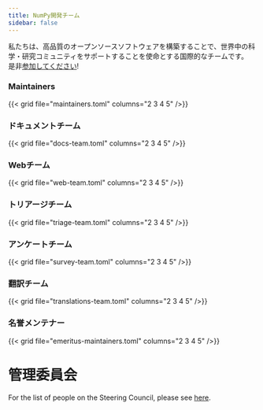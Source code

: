 ```yaml
---
title: NumPy開発チーム
sidebar: false
---
```


私たちは、高品質のオープンソースソフトウェアを構築することで、世界中の科学・研究コミュニティをサポートすることを使命とする国際的なチームです。 是非[参加してください](/ja/contribute)!

### Maintainers

{{< grid file="maintainers.toml" columns="2 3 4 5" />}}

### ドキュメントチーム

{{< grid file="docs-team.toml" columns="2 3 4 5" />}}

### Webチーム

{{< grid file="web-team.toml" columns="2 3 4 5" />}}

### トリアージチーム

{{< grid file="triage-team.toml" columns="2 3 4 5" />}}

### アンケートチーム

{{< grid file="survey-team.toml" columns="2 3 4 5" />}}

### 翻訳チーム

{{< grid file="translations-team.toml" columns="2 3 4 5" />}}

### 名誉メンテナー

{{< grid file="emeritus-maintainers.toml" columns="2 3 4 5" />}}

# 管理委員会

For the list of people on the Steering Council, please see [here](https://numpy.org/devdocs/dev/governance/people.html).
